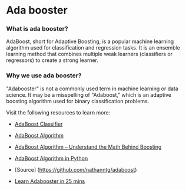 # Ada booster

### What is ada booster?

AdaBoost, short for Adaptive Boosting, is a popular machine learning algorithm used for classification and regression tasks. It is an ensemble learning method that combines multiple weak learners (classifiers or regressors) to create a strong learner.

### Why we use ada booster?

"Adabooster" is not a commonly used term in machine learning or data science. It may be a misspelling of "Adaboost," which is an adaptive boosting algorithm used for binary classification problems.

Visit the following resources to learn more:
 
- [AdaBoost Classifier](https://scikit-learn.org/stable/modules/generated/sklearn.ensemble.AdaBoostClassifier.html)

- [AdaBoost Algorithm](https://www.geeksforgeeks.org/boosting-in-machine-learning-boosting-and-adaboost/)

- [AdaBoost Algorithm – Understand the Math Behind Boosting](https://www.machinelearningplus.com/machine-learning/ensemble-methods/adaboost-algorithm/)

- [AdaBoost Algorithm in Python](https://towardsdatascience.com/understanding-adaboost-2f94f22d5bfe)

- [Source]
(https://github.com/nathanntg/adaboost)
 
- [Learn Adabooster in 25 mins](https://youtu.be/kho6oANGu_A)
